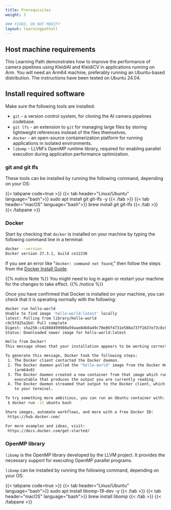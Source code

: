 ```yaml
---
title: Prerequisites
weight: 3

### FIXED, DO NOT MODIFY
layout: learningpathall
---
```


## Host machine requirements

This Learning Path demonstrates how to improve the performance of camera pipelines using KleidiAI and KleidiCV in applications running on Arm. You will need an Arm64 machine, preferably running an Ubuntu-based distribution. The instructions have been tested on Ubuntu 24.04.

## Install required software

Make sure the following tools are installed:
- `git` - a version control system, for cloning the AI camera pipelines codebase.
- `git lfs` - an extension to `git` for managing large files by storing lightweight references instead of the files themselves.
- `docker` - an open-source containerization platform for running applications in isolated environments.
- `libomp` - LLVM's OpenMP runtime library, required for enabling parallel execution during application performance optimization.

### git and git lfs

These tools can be installed by running the following command, depending on your OS:

{{< tabpane code=true >}}
  {{< tab header="Linux/Ubuntu" language="bash">}}
sudo apt install git git-lfs -y
  {{< /tab >}}
  {{< tab header="macOS" language="bash">}}
brew install git git-lfs
  {{< /tab >}}
{{< /tabpane >}}

### Docker

Start by checking that `docker` is installed on your machine by typing the following command line in a terminal:

```bash { output_lines="2" }
docker --version
Docker version 27.3.1, build ce12230
```

If you see an error like "`docker: command not found`," then follow the steps from the [Docker Install Guide](https://learn.arm.com/install-guides/docker/).

{{% notice Note %}}
You might need to log in again or restart your machine for the changes to take effect.
{{% /notice %}}

Once you have confirmed that Docker is installed on your machine, you can check that it is operating normally with the following:

```bash { output_lines="2-27" }
docker run hello-world
Unable to find image 'hello-world:latest' locally
latest: Pulling from library/hello-world
c9c5fd25a1bd: Pull complete
Digest: sha256:c41088499908a59aae84b0a49c70e86f4731e588a737f1637e73c8c09d995654
Status: Downloaded newer image for hello-world:latest

Hello from Docker!
This message shows that your installation appears to be working correctly.

To generate this message, Docker took the following steps:
 1. The Docker client contacted the Docker daemon.
 2. The Docker daemon pulled the "hello-world" image from the Docker Hub.
    (arm64v8)
 3. The Docker daemon created a new container from that image which runs the
    executable that produces the output you are currently reading.
 4. The Docker daemon streamed that output to the Docker client, which sent it
    to your terminal.

To try something more ambitious, you can run an Ubuntu container with:
 $ docker run -it ubuntu bash

Share images, automate workflows, and more with a free Docker ID:
 https://hub.docker.com/

For more examples and ideas, visit:
 https://docs.docker.com/get-started/
```

### OpenMP library

`libomp` is the OpenMP library developed by the LLVM project. It provides the necessary support for executing OpenMP parallel programs.

`libomp` can be installed by running the following command, depending on your OS:

{{< tabpane code=true >}}
  {{< tab header="Linux/Ubuntu" language="bash">}}
sudo apt install libomp-19-dev -y
  {{< /tab >}}
  {{< tab header="macOS" language="bash">}}
brew install libomp
  {{< /tab >}}
{{< /tabpane >}}